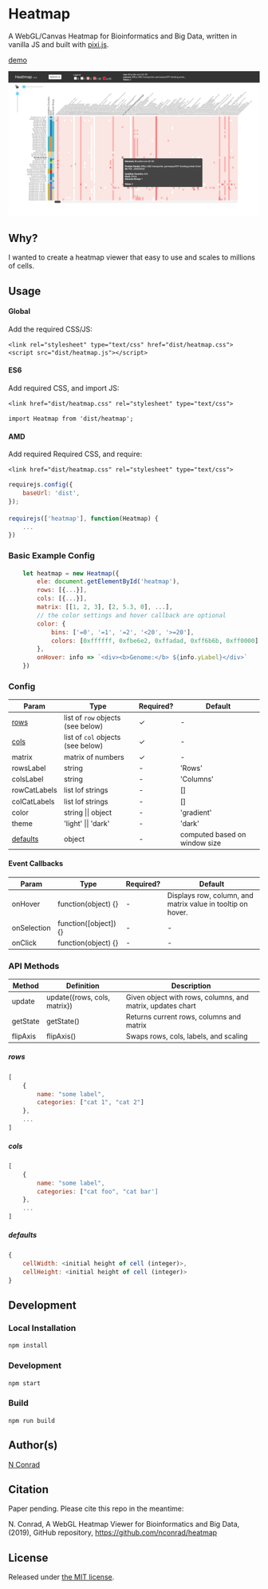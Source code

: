 # Heatmap

A WebGL/Canvas Heatmap for Bioinformatics and Big Data, written in vanilla JS and built with [pixi.js](http://www.pixijs.com/).

[demo](https://nconrad.github.io/heatmap/demo/)

![screenshot](demo/screenshot.png)


## Why?

I wanted to create a heatmap viewer that easy to use and scales to millions of cells.


## Usage

#### Global

Add the required CSS/JS:

```
<link rel="stylesheet" type="text/css" href="dist/heatmap.css">
<script src="dist/heatmap.js"></script>
```

#### ES6

Add required CSS, and import JS:

```
<link href="dist/heatmap.css" rel="stylesheet" type="text/css">
```

```
import Heatmap from 'dist/heatmap';
```

#### AMD

Add required Required CSS, and require:

```
<link href="dist/heatmap.css" rel="stylesheet" type="text/css">
```

```javascript
requirejs.config({
    baseUrl: 'dist',
});

requirejs(['heatmap'], function(Heatmap) {
    ...
})
```

### Basic Example Config

```javascript
    let heatmap = new Heatmap({
        ele: document.getElementById('heatmap'),
        rows: [{...}],
        cols: [{...}],
        matrix: [[1, 2, 3], [2, 5.3, 0], ...],
        // the color settings and hover callback are optional
        color: {
            bins: ['=0', '=1', '=2', '<20', '>=20'],
            colors: [0xffffff, 0xfbe6e2, 0xffadad, 0xff6b6b, 0xff0000]
        },
        onHover: info => `<div><b>Genome:</b> ${info.yLabel}</div>`
    })
```

### Config

| Param                 | Type                              | Required? | Default                                                     |
|-----------------------|-----------------------------------|-----------|-------------------------------------------------------------|
| [rows](#rows)         | list of `row` objects (see below) | &check;   | -                                                           |
| [cols](#cols)         | list of `col` objects (see below) | &check;   | -                                                           |
| matrix                | matrix of numbers                 | &check;   | -                                                           |
| rowsLabel             | string                            | -         | 'Rows'                                                      |
| colsLabel             | string                            | -         | 'Columns'                                                   |
| rowCatLabels          | list lof strings                  | -         | []                                                          |
| colCatLabels          | list lof strings                  | -         | []                                                          |
| color                 | string \|\| object                | -         | 'gradient'                                                  |
| theme                 | 'light' \|\| 'dark'               | -         | 'dark'                                                      |
| [defaults](#defaults) | object                            | -         | computed based on window size                               |

#### Event Callbacks

| Param       | Type                  | Required? | Default                                                     |
|-------------|-----------------------|-----------|-------------------------------------------------------------|
| onHover     | function(object) {}   | -         | Displays row, column, and matrix value in tooltip on hover. |
| onSelection | function([object]) {} | -         | -                                                           |
| onClick     | function(object) {}   | -         | -                                                           |

### API Methods

| Method   | Definition                   | Description                                                |
|----------|------------------------------|------------------------------------------------------------|
| update   | update({rows, cols, matrix}) | Given object with rows, columns, and matrix, updates chart |
| getState | getState()                   | Returns current rows, columns and matrix                   |
| flipAxis | flipAxis()                   | Swaps rows, cols, labels, and scaling                      |



##### rows
```javascript
[
    {
        name: "some label",
        categories: ["cat 1", "cat 2"]
    },
    ...
]
```

##### cols
```javascript
[
    {
        name: "some label",
        categories: ["cat foo", "cat bar']
    },
    ...
]
```

##### defaults
```javascript
{
    cellWidth: <initial height of cell (integer)>,
    cellHeight: <initial height of cell (integer)>
}
```


## Development

### Local Installation

```
npm install
```


### Development

```
npm start
```


### Build

```
npm run build
```


## Author(s)

[N Conrad](https://github.com/nconrad)


## Citation

Paper pending.  Please cite this repo in the meantime:

N. Conrad, A WebGL Heatmap Viewer for Bioinformatics and Big Data, (2019), GitHub repository, https://github.com/nconrad/heatmap


## License

Released under [the MIT license](https://github.com/nconrad/heatmap/blob/master/LICENSE).



